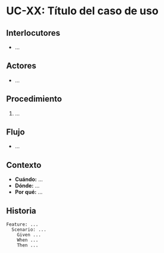 # UC-XX: Título del caso de uso

## Interlocutores

- ...

## Actores

- ...

## Procedimiento

1. ...

## Flujo

- ...

## Contexto

- **Cuándo:** ...
- **Dónde:** ...
- **Por qué:** ...

## Historia

```gherkin
Feature: ...
  Scenario: ...
    Given ...
    When ...
    Then ...
```
